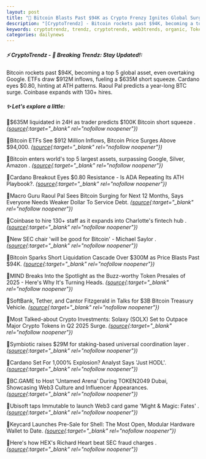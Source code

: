 ```yaml
---
layout: post
title: "🌌 Bitcoin Blasts Past $94K as Crypto Frenzy Ignites Global Surge"
description: "[CryptoTrendz] - Bitcoin rockets past $94K, becoming a top 5 global asset, even overtaking Google. ETFs draw $912M inflows, fueling a $635M short squeeze. Cardano eyes $0.80, hinting at ATH patterns. Raoul Pal predicts a year-long BTC surge. Coinbase expands with 130+ hires."
keywords: cryptotrendz, trendz, cryptotrends, web3trends, organic, Token, stablecoin, Bitcoin, Analyst, Crypto, Web3, SEC
categories: dailynews
---
```


##### ⚡ CryptoTrendz - 📌 *Breaking Trendz: Stay Updated!:*

Bitcoin rockets past $94K, becoming a top 5 global asset, even overtaking Google. ETFs draw $912M inflows, fueling a $635M short squeeze. Cardano eyes $0.80, hinting at ATH patterns. Raoul Pal predicts a year-long BTC surge. Coinbase expands with 130+ hires.

##### ✨ *Let's explore a little:*


🔹$635M liquidated in 24H as trader predicts $100K Bitcoin short squeeze . *([source](https://s.avyag.com/g9pn){:target="_blank" rel="nofollow noopener"})*

🔹Bitcoin ETFs See $912 Million Inflows, Bitcoin Price Surges Above $94,000. *([source](https://s.avyag.com/9ewi){:target="_blank" rel="nofollow noopener"})*

🔹Bitcoin enters world's top 5 largest assets, surpassing Google, Silver, Amazon . *([source](https://s.avyag.com/20pg){:target="_blank" rel="nofollow noopener"})*

🔹Cardano Breakout Eyes $0.80 Resistance - Is ADA Repeating Its ATH Playbook?. *([source](https://s.avyag.com/apr1){:target="_blank" rel="nofollow noopener"})*

🔹Macro Guru Raoul Pal Sees Bitcoin Surging for Next 12 Months, Says Everyone Needs Weaker Dollar To Service Debt. *([source](https://s.avyag.com/6cja){:target="_blank" rel="nofollow noopener"})*

🔹Coinbase to hire 130+ staff as it expands into Charlotte's fintech hub . *([source](https://s.avyag.com/xwj5){:target="_blank" rel="nofollow noopener"})*

🔹New SEC chair 'will be good for Bitcoin' - Michael Saylor . *([source](https://s.avyag.com/3lpf){:target="_blank" rel="nofollow noopener"})*

🔹Bitcoin Sparks Short Liquidation Cascade Over $300M as Price Blasts Past $94K. *([source](https://s.avyag.com/1v2i){:target="_blank" rel="nofollow noopener"})*

🔹MIND Breaks Into the Spotlight as the Buzz-worthy Token Presales of 2025 - Here's Why It's Turning Heads. *([source](https://s.avyag.com/qpnr){:target="_blank" rel="nofollow noopener"})*

🔹SoftBank, Tether, and Cantor Fitzgerald in Talks for $3B Bitcoin Treasury Vehicle. *([source](https://s.avyag.com/97gb){:target="_blank" rel="nofollow noopener"})*

🔹Most Talked-about Crypto Investments: Solaxy (SOLX) Set to Outpace Major Crypto Tokens in Q2 2025 Surge. *([source](https://s.avyag.com/yzpi){:target="_blank" rel="nofollow noopener"})*

🔹Symbiotic raises $29M for staking-based universal coordination layer . *([source](https://s.avyag.com/d80y){:target="_blank" rel="nofollow noopener"})*

🔹Cardano Set For 1,000% Explosion? Analyst Says 'Just HODL'. *([source](https://s.avyag.com/mqfg){:target="_blank" rel="nofollow noopener"})*

🔹BC.GAME to Host 'Untamed Arena' During TOKEN2049 Dubai, Showcasing Web3 Culture and Influencer Appearances. *([source](https://s.avyag.com/w4q6){:target="_blank" rel="nofollow noopener"})*

🔹Ubisoft taps Immutable to launch Web3 card game 'Might &#38; Magic: Fates' . *([source](https://s.avyag.com/hka2){:target="_blank" rel="nofollow noopener"})*

🔹Keycard Launches Pre-Sale for Shell: The Most Open, Modular Hardware Wallet to Date. *([source](https://s.avyag.com/cji6){:target="_blank" rel="nofollow noopener"})*

🔹Here's how HEX's Richard Heart beat SEC fraud charges . *([source](https://s.avyag.com/njn7){:target="_blank" rel="nofollow noopener"})*
